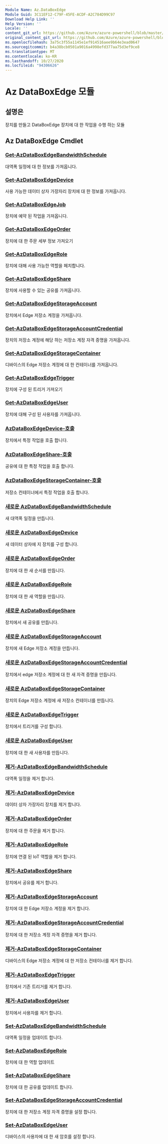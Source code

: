 ```yaml
---
Module Name: Az.DataBoxEdge
Module Guid: 3C11EF12-C79F-45FE-ACDF-A2C784D99C97
Download Help Link: ''
Help Version: ''
Locale: ''
content_git_url: https://github.com/Azure/azure-powershell/blob/master/src/DataBoxEdge/DataBoxEdge/help/Az.DataBoxEdge.md
original_content_git_url: https://github.com/Azure/azure-powershell/blob/master/src/DataBoxEdge/DataBoxEdge/help/Az.DataBoxEdge.md
ms.openlocfilehash: 3a75c3f55a1145e1ef914516aee9b64e3ead0647
ms.sourcegitcommit: b4a38bcb0501a9016a4998efd377aa75d3ef9ce8
ms.translationtype: MT
ms.contentlocale: ko-KR
ms.lasthandoff: 10/27/2020
ms.locfileid: "94306626"
---
```

# Az DataBoxEdge 모듈
## 설명은
장치를 만들고 DataBoxEdge 장치에 대 한 작업을 수행 하는 모듈

## Az DataBoxEdge Cmdlet
### [Get-AzDataBoxEdgeBandwidthSchedule](Get-AzDataBoxEdgeBandwidthSchedule.md)
대역폭 일정에 대 한 정보를 가져옵니다.

### [Get-AzDataBoxEdgeDevice](Get-AzDataBoxEdgeDevice.md)
사용 가능한 데이터 상자 가장자리 장치에 대 한 정보를 가져옵니다.

### [Get-AzDataBoxEdgeJob](Get-AzDataBoxEdgeJob.md)
장치에 예약 된 작업을 가져옵니다.

### [Get-AzDataBoxEdgeOrder](Get-AzDataBoxEdgeOrder.md)
장치에 대 한 주문 세부 정보 가져오기

### [Get-AzDataBoxEdgeRole](Get-AzDataBoxEdgeRole.md)
장치에 대해 사용 가능한 역할을 페치합니다.

### [Get-AzDataBoxEdgeShare](Get-AzDataBoxEdgeShare.md)
장치에 사용할 수 있는 공유를 가져옵니다.

### [Get-AzDataBoxEdgeStorageAccount](Get-AzDataBoxEdgeStorageAccount.md)
장치에서 Edge 저장소 계정을 가져옵니다.

### [Get-AzDataBoxEdgeStorageAccountCredential](Get-AzDataBoxEdgeStorageAccountCredential.md)
장치의 저장소 계정에 해당 하는 저장소 계정 자격 증명을 가져옵니다.

### [Get-AzDataBoxEdgeStorageContainer](Get-AzDataBoxEdgeStorageContainer.md)
디바이스의 Edge 저장소 계정에 대 한 컨테이너를 가져옵니다.

### [Get-AzDataBoxEdgeTrigger](Get-AzDataBoxEdgeTrigger.md)
장치에 구성 된 트리거 가져오기
 

### [Get-AzDataBoxEdgeUser](Get-AzDataBoxEdgeUser.md)
장치에 대해 구성 된 사용자를 가져옵니다.

### [AzDataBoxEdgeDevice-호출](Invoke-AzDataBoxEdgeDevice.md)
장치에서 특정 작업을 호출 합니다.

### [AzDataBoxEdgeShare-호출](Invoke-AzDataBoxEdgeShare.md)
공유에 대 한 특정 작업을 호출 합니다.

### [AzDataBoxEdgeStorageContainer-호출](Invoke-AzDataBoxEdgeStorageContainer.md)
저장소 컨테이너에서 특정 작업을 호출 합니다.

### [새로운 AzDataBoxEdgeBandwidthSchedule](New-AzDataBoxEdgeBandwidthSchedule.md)
새 대역폭 일정을 만듭니다.

### [새로운 AzDataBoxEdgeDevice](New-AzDataBoxEdgeDevice.md)
새 데이터 상자에 지 장치를 구성 합니다.

### [새로운 AzDataBoxEdgeOrder](New-AzDataBoxEdgeOrder.md)
장치에 대 한 새 순서를 만듭니다.

### [새로운 AzDataBoxEdgeRole](New-AzDataBoxEdgeRole.md)
장치에 대 한 새 역할을 만듭니다.

### [새로운 AzDataBoxEdgeShare](New-AzDataBoxEdgeShare.md)
장치에서 새 공유를 만듭니다.

### [새로운 AzDataBoxEdgeStorageAccount](New-AzDataBoxEdgeStorageAccount.md)
장치에 새 Edge 저장소 계정을 만듭니다.

### [새로운 AzDataBoxEdgeStorageAccountCredential](New-AzDataBoxEdgeStorageAccountCredential.md)
장치에서 edge 저장소 계정에 대 한 새 자격 증명을 만듭니다.

### [새로운 AzDataBoxEdgeStorageContainer](New-AzDataBoxEdgeStorageContainer.md)
장치의 Edge 저장소 계정에 새 저장소 컨테이너를 만듭니다.

### [새로운 AzDataBoxEdgeTrigger](New-AzDataBoxEdgeTrigger.md)
장치에서 트리거를 구성 합니다.

### [새로운 AzDataBoxEdgeUser](New-AzDataBoxEdgeUser.md)
장치에 대 한 새 사용자를 만듭니다.

### [제거-AzDataBoxEdgeBandwidthSchedule](Remove-AzDataBoxEdgeBandwidthSchedule.md)
대역폭 일정을 제거 합니다.

### [제거-AzDataBoxEdgeDevice](Remove-AzDataBoxEdgeDevice.md)
데이터 상자 가장자리 장치를 제거 합니다.

### [제거-AzDataBoxEdgeOrder](Remove-AzDataBoxEdgeOrder.md)
장치에 대 한 주문을 제거 합니다.

### [제거-AzDataBoxEdgeRole](Remove-AzDataBoxEdgeRole.md)
장치에 연결 된 IoT 역할을 제거 합니다.

### [제거-AzDataBoxEdgeShare](Remove-AzDataBoxEdgeShare.md)
장치에서 공유를 제거 합니다.

### [제거-AzDataBoxEdgeStorageAccount](Remove-AzDataBoxEdgeStorageAccount.md)
장치에 대 한 Edge 저장소 계정을 제거 합니다.

### [제거-AzDataBoxEdgeStorageAccountCredential](Remove-AzDataBoxEdgeStorageAccountCredential.md)
장치에 대 한 저장소 계정 자격 증명을 제거 합니다.

### [제거-AzDataBoxEdgeStorageContainer](Remove-AzDataBoxEdgeStorageContainer.md)
디바이스의 Edge 저장소 계정에 대 한 저장소 컨테이너를 제거 합니다.

### [제거-AzDataBoxEdgeTrigger](Remove-AzDataBoxEdgeTrigger.md)
장치에서 기존 트리거를 제거 합니다.

### [제거-AzDataBoxEdgeUser](Remove-AzDataBoxEdgeUser.md)
장치에서 사용자를 제거 합니다.

### [Set-AzDataBoxEdgeBandwidthSchedule](Set-AzDataBoxEdgeBandwidthSchedule.md)
대역폭 일정을 업데이트 합니다.

### [Set-AzDataBoxEdgeRole](Set-AzDataBoxEdgeRole.md)
장치에 대 한 역할 업데이트

### [Set-AzDataBoxEdgeShare](Set-AzDataBoxEdgeShare.md)
장치에 대 한 공유를 업데이트 합니다.

### [Set-AzDataBoxEdgeStorageAccountCredential](Set-AzDataBoxEdgeStorageAccountCredential.md)
장치에 대 한 저장소 계정 자격 증명을 설정 합니다.

### [Set-AzDataBoxEdgeUser](Set-AzDataBoxEdgeUser.md)
디바이스의 사용자에 대 한 새 암호를 설정 합니다.

